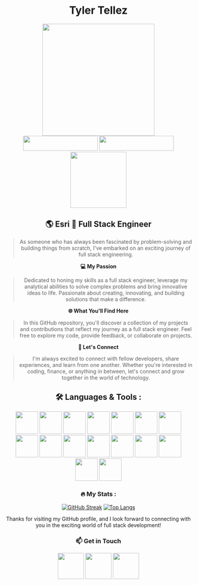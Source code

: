 <div align="center">
  

# Tyler Tellez

<div align="center">
  <img src="https://media.giphy.com/media/xonOzxf2M8hNu/giphy.gif" width="300"/>
  <div>
    <img src="https://img.shields.io/badge/React%20Developer-880808" width="200" height="40" />  
    <img src="https://img.shields.io/badge/Full%20Stack%20Engineer-880808" width="200" height="40" />    
  </div>
  <div>
    <img src="https://komarev.com/ghpvc/?username=wylerlight&style=plastic&color=ff69b4" alt="" width="150"/>
  </div>
</div>

## **🌎 Esri 🚀 Full Stack Engineer**

> As someone who has always been fascinated by problem-solving and building things from scratch, I've embarked on an exciting journey of full stack engineering.

**💻 My Passion**

>Dedicated to honing my skills as a full stack engineer, leverage my analytical abilities to solve complex problems and bring innovative ideas to life. Passionate about creating, innovating, and building solutions that make a difference.

**🌐 What You'll Find Here**

>In this GitHub repository, you'll discover a collection of my projects and contributions that reflect my journey as a full stack engineer. Feel free to explore my code, provide feedback, or collaborate on projects.

**🚀 Let's Connect**

>I'm always excited to connect with fellow developers, share experiences, and learn from one another. Whether you're interested in coding, finance, or anything in between, let's connect and grow together in the world of technology.


## 🛠️ Languages & Tools :
<div align="center">
  <img src="https://cdn.jsdelivr.net/gh/devicons/devicon/icons/javascript/javascript-original.svg" width="60"/>
  <img src="https://cdn.jsdelivr.net/gh/devicons/devicon/icons/react/react-original.svg" width="60"/>         
  <img src="https://cdn.jsdelivr.net/gh/devicons/devicon/icons/typescript/typescript-original.svg" width="60"/>          
  <img src="https://cdn.jsdelivr.net/gh/devicons/devicon/icons/css3/css3-original.svg" width="60"/>          
  <img src="https://cdn.jsdelivr.net/gh/devicons/devicon/icons/html5/html5-original.svg" width="60"/>          
  <img src="https://cdn.jsdelivr.net/gh/devicons/devicon/icons/bootstrap/bootstrap-original.svg" width="60" />
  <img src="https://cdn.jsdelivr.net/gh/devicons/devicon/icons/googlecloud/googlecloud-original.svg" width="60" />
  <img src="https://cdn.jsdelivr.net/gh/devicons/devicon/icons/mongodb/mongodb-original-wordmark.svg" width="60" />
  <img src="https://cdn.jsdelivr.net/gh/devicons/devicon/icons/mysql/mysql-original-wordmark.svg" width="60" />
  <img src="https://cdn.jsdelivr.net/gh/devicons/devicon/icons/nodejs/nodejs-original.svg" width="60" />
  <img src="https://cdn.jsdelivr.net/gh/devicons/devicon/icons/npm/npm-original-wordmark.svg" width="60" />
  <img src="https://cdn.jsdelivr.net/gh/devicons/devicon/icons/storybook/storybook-original.svg" width="60" />
  <img src="https://cdn.jsdelivr.net/gh/devicons/devicon/icons/git/git-original.svg" width="60"  />
  <img src="https://cdn.jsdelivr.net/gh/devicons/devicon/icons/figma/figma-original.svg" width="60" />
  <img src="https://cdn.jsdelivr.net/gh/devicons/devicon/icons/webpack/webpack-plain.svg" width="60" />
  <img src="https://cdn.jsdelivr.net/gh/devicons/devicon/icons/vscode/vscode-original.svg" width="60" />
</div>

### :fire: My Stats :
  [![GitHub Streak](http://github-readme-streak-stats.herokuapp.com?user=wylerlight&theme=neon-dark&hide_border=true)](https://git.io/streak-stats)
  [![Top Langs](https://github-readme-stats.vercel.app/api/top-langs/?username=wylerlight&theme=vision-friendly-dark&hide_border=true)](https://github.com/anuraghazra/github-readme-stats)

Thanks for visiting my GitHub profile, and I look forward to connecting with you in the exciting world of full stack development!

### **📫 Get in Touch**
<div align="center">
  <a href="https://www.linkedin.com/in/tylerjtellez/"><img src="https://www.svgrepo.com/show/448234/linkedin.svg" width="70" /></a>
  <a href="https://www.instagram.com/tylerjtellez/?hl=en"><img src="https://www.svgrepo.com/show/452229/instagram-1.svg" width="70" /></a>
  <a href="mailto:softwaretjt@gmail.com"><img src="https://www.svgrepo.com/show/381000/new-logo-gmail.svg" width="70"/></a>
</div>


</div>
